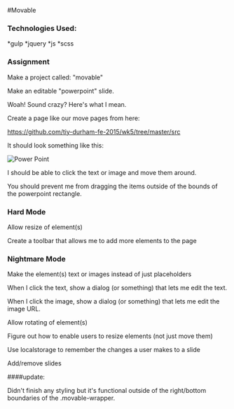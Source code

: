 #Movable

### Technologies Used:

*gulp
*jquery
*js
*scss

### Assignment

Make a project called: "movable"

Make an editable "powerpoint" slide.

Woah! Sound crazy? Here's what I mean.

Create a page like our move pages from here:

https://github.com/tiy-durham-fe-2015/wk5/tree/master/src

It should look something like this:

![Power Point](https://github.com/tiy-durham-fe-2015/curriculum/raw/master/img/powerpoint.png)

I should be able to click the text or image and move them around.

You should prevent me from dragging the items outside of the bounds of the powerpoint rectangle.

### Hard Mode

Allow resize of element(s)

Create a toolbar that allows me to add more elements to the page

### Nightmare Mode

Make the element(s) text or images instead of just placeholders

When I click the text, show a dialog (or something) that lets me edit the text.

When I click the image, show a dialog (or something) that lets me edit the image URL.

Allow rotating of element(s)

Figure out how to enable users to resize elements (not just move them)

Use localstorage to remember the changes a user makes to a slide

Add/remove slides


####update:

Didn't finish any styling but it's functional outside of the right/bottom boundaries of the .movable-wrapper.
